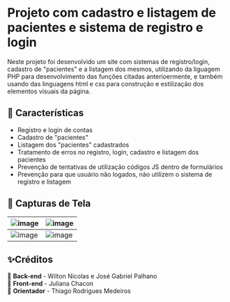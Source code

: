 # Projeto com cadastro e listagem de pacientes e sistema de registro e login

Neste projeto foi desenvolvido um site com sistemas de registro/login, cadastro de "pacientes" e a listagem dos mesmos, utilizando da liguagem PHP para desenvolvimento das funções citadas anterioermente, e também usando das linguagens html e css para construção e estilização dos elementos visuais da página.

## 🔖 Características

* Registro e login de contas
* Cadastro de "pacientes"
* Listagem dos "pacientes" cadastrados
* Tratamento de erros no registro, login, cadastro e listagem dos pacientes
* Prevenção de tentativas de utilização códigos JS dentro de formulários
* Prevenção para que usuário não logados, não utilizem o sistema de registro e listagem

## 📸 Capturas de Tela


![image](https://user-images.githubusercontent.com/78822853/235596998-4eeea21e-1aa0-4886-9437-3257516fd27a.png) | ![image](https://user-images.githubusercontent.com/78822853/235606420-7ea9eb58-634d-4d76-911a-7d7c1f1b467a.png)
--------- | ------
![image](https://user-images.githubusercontent.com/78822853/235606671-0021d3f3-ecd0-42d2-adc7-76d5a6eafdd3.png) | ![image](https://user-images.githubusercontent.com/78822853/235606730-08ed01fa-e623-4de7-bf01-cdc9b99be848.png)

## ✨Créditos 

📌 **Back-end** - Wilton Nicolas e José Gabriel Palhano <br>
📌 **Front-end** - Juliana Chacon <br>
📌 **Orientador** - Thiago Rodrigues Medeiros
